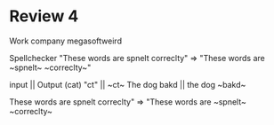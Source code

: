 # Review 4

Work company megasoftweird 

Spellchecker
"These words are spnelt correclty" => "These words are ~spnelt~ ~correclty~"

input               ||             Output
(cat)
"ct"                ||             ~ct~ 
The dog bakd        ||              the dog ~bakd~  

These words are spnelt correclty" =>
 "These words are ~spnelt~ ~correclty~

